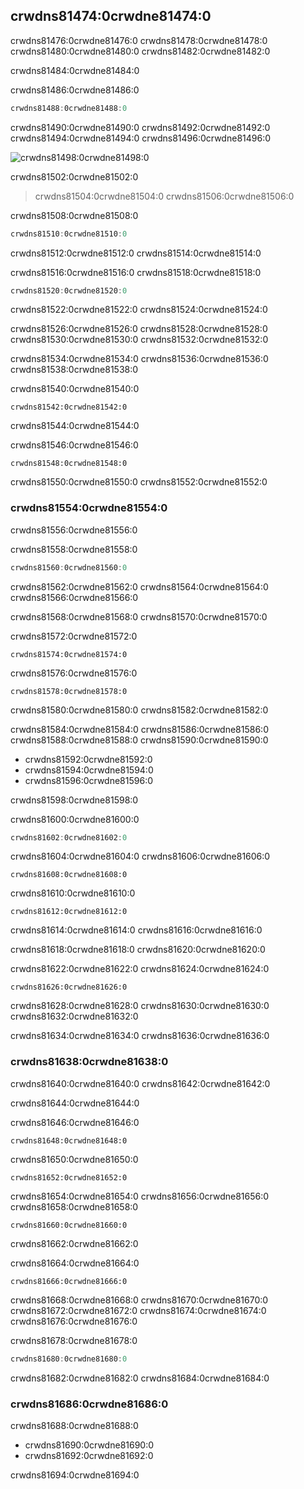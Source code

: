 ## crwdns81474:0crwdne81474:0

crwdns81476:0crwdne81476:0 crwdns81478:0crwdne81478:0 crwdns81480:0crwdne81480:0 crwdns81482:0crwdne81482:0

crwdns81484:0crwdne81484:0

<span class="filename">crwdns81486:0crwdne81486:0</span>

```rust
crwdns81488:0crwdne81488:0
```

crwdns81490:0crwdne81490:0 crwdns81492:0crwdne81492:0 crwdns81494:0crwdne81494:0 crwdns81496:0crwdne81496:0

<img alt="crwdns81498:0crwdne81498:0" src="img/trpl04-05.svg" class="center" />

<span class="caption">crwdns81502:0crwdne81502:0</span>

> crwdns81504:0crwdne81504:0 crwdns81506:0crwdne81506:0

crwdns81508:0crwdne81508:0

```rust
crwdns81510:0crwdne81510:0
```

crwdns81512:0crwdne81512:0 crwdns81514:0crwdne81514:0

crwdns81516:0crwdne81516:0 crwdns81518:0crwdne81518:0

```rust
crwdns81520:0crwdne81520:0
```

crwdns81522:0crwdne81522:0 crwdns81524:0crwdne81524:0

crwdns81526:0crwdne81526:0 crwdns81528:0crwdne81528:0 crwdns81530:0crwdne81530:0 crwdns81532:0crwdne81532:0

crwdns81534:0crwdne81534:0 crwdns81536:0crwdne81536:0 crwdns81538:0crwdne81538:0

<span class="filename">crwdns81540:0crwdne81540:0</span>

```rust,ignore,does_not_compile
crwdns81542:0crwdne81542:0
```

<span class="caption">crwdns81544:0crwdne81544:0</span>

crwdns81546:0crwdne81546:0

```console
crwdns81548:0crwdne81548:0
```

crwdns81550:0crwdne81550:0 crwdns81552:0crwdne81552:0

### crwdns81554:0crwdne81554:0

crwdns81556:0crwdne81556:0

<span class="filename">crwdns81558:0crwdne81558:0</span>

```rust
crwdns81560:0crwdne81560:0
```

crwdns81562:0crwdne81562:0 crwdns81564:0crwdne81564:0 crwdns81566:0crwdne81566:0

crwdns81568:0crwdne81568:0 crwdns81570:0crwdne81570:0

<span class="filename">crwdns81572:0crwdne81572:0</span>

```rust,ignore,does_not_compile
crwdns81574:0crwdne81574:0
```

crwdns81576:0crwdne81576:0

```console
crwdns81578:0crwdne81578:0
```

crwdns81580:0crwdne81580:0 crwdns81582:0crwdne81582:0

crwdns81584:0crwdne81584:0 crwdns81586:0crwdne81586:0 crwdns81588:0crwdne81588:0 crwdns81590:0crwdne81590:0

* crwdns81592:0crwdne81592:0
* crwdns81594:0crwdne81594:0
* crwdns81596:0crwdne81596:0

crwdns81598:0crwdne81598:0

crwdns81600:0crwdne81600:0

```rust
crwdns81602:0crwdne81602:0
```

crwdns81604:0crwdne81604:0 crwdns81606:0crwdne81606:0

```rust,ignore,does_not_compile
crwdns81608:0crwdne81608:0
```

crwdns81610:0crwdne81610:0

```console
crwdns81612:0crwdne81612:0
```

crwdns81614:0crwdne81614:0 crwdns81616:0crwdne81616:0

crwdns81618:0crwdne81618:0 crwdns81620:0crwdne81620:0

crwdns81622:0crwdne81622:0 crwdns81624:0crwdne81624:0

```rust,edition2021
crwdns81626:0crwdne81626:0
```

crwdns81628:0crwdne81628:0 crwdns81630:0crwdne81630:0 crwdns81632:0crwdne81632:0

crwdns81634:0crwdne81634:0 crwdns81636:0crwdne81636:0

### crwdns81638:0crwdne81638:0

crwdns81640:0crwdne81640:0 crwdns81642:0crwdne81642:0

crwdns81644:0crwdne81644:0

<span class="filename">crwdns81646:0crwdne81646:0</span>

```rust,ignore,does_not_compile
crwdns81648:0crwdne81648:0
```

crwdns81650:0crwdne81650:0

```console
crwdns81652:0crwdne81652:0
```

crwdns81654:0crwdne81654:0 crwdns81656:0crwdne81656:0 crwdns81658:0crwdne81658:0

```text
crwdns81660:0crwdne81660:0
```

crwdns81662:0crwdne81662:0

<span class="filename">crwdns81664:0crwdne81664:0</span>

```rust,ignore,does_not_compile
crwdns81666:0crwdne81666:0
```

crwdns81668:0crwdne81668:0 crwdns81670:0crwdne81670:0 crwdns81672:0crwdne81672:0 crwdns81674:0crwdne81674:0 crwdns81676:0crwdne81676:0

crwdns81678:0crwdne81678:0

```rust
crwdns81680:0crwdne81680:0
```

crwdns81682:0crwdne81682:0 crwdns81684:0crwdne81684:0

### crwdns81686:0crwdne81686:0

crwdns81688:0crwdne81688:0

* crwdns81690:0crwdne81690:0
* crwdns81692:0crwdne81692:0

crwdns81694:0crwdne81694:0
